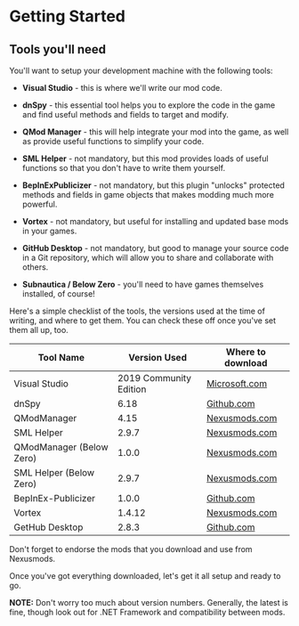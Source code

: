 # Getting Started

## Tools you'll need

You'll want to setup your development machine with the following tools:

-   **Visual Studio** - this is where we'll write our mod code.

-   **dnSpy** - this essential tool helps you to explore the code in the game and find useful methods and fields to target and modify.

-   **QMod Manager** - this will help integrate your mod into the game, as well as provide useful functions to simplify your code.

-   **SML Helper** - not mandatory, but this mod provides loads of useful functions so that you don't have to write them yourself.

-   **BepInExPublicizer** - not mandatory, but this plugin "unlocks" protected methods and fields in game objects that makes modding much more powerful.

-   **Vortex** - not mandatory, but useful for installing and updated base mods in your games.

-   **GitHub Desktop** - not mandatory, but good to manage your source code in a Git repository, which will allow you to share and collaborate with others.

-   **Subnautica / Below Zero** - you'll need to have games themselves installed, of course!

Here's a simple checklist of the tools, the versions used at the time of writing, and where to get them. You can check these off once you've set them all up, too.

| Tool Name                | Version Used           | Where to download                                            |
| ------------------------ | ---------------------- | ------------------------------------------------------------ |
| Visual Studio            | 2019 Community Edition | [Microsoft.com](https://visualstudio.microsoft.com/vs/community/) |
| dnSpy                    | 6.18                   | [Github.com](https://github.com/dnSpy/dnSpy/releases)        |
| QModManager              | 4.15                   | [Nexusmods.com](https://www.nexusmods.com/subnautica/mods/201?tab=files) |
| SML Helper               | 2.9.7                  | [Nexusmods.com](https://www.nexusmods.com/subnautica/mods/113?tab=files) |
| QModManager (Below Zero) | 1.0.0                  | [Nexusmods.com](https://www.nexusmods.com/subnauticabelowzero/mods/1?tab=files) |
| SML Helper (Below Zero)  | 2.9.7                  | [Nexusmods.com](https://www.nexusmods.com/subnauticabelowzero/mods/34?tab=files) |
| BepInEx-Publicizer       | 1.0.0                  | [Github.com](https://github.com/MrPurple6411/Bepinex-Tools/releases/tag/1.0.0-Publicizer) |
| Vortex                   | 1.4.12                 | [Nexusmods.com](https://www.nexusmods.com/site/mods/1?tab=files) |
| GetHub Desktop           | 2.8.3                  | [Github.com](https://desktop.github.com/)                    |

Don't forget to endorse the mods that you download and use from Nexusmods.

Once you've got everything downloaded, let's get it all setup and ready to go.

**NOTE:** Don't worry too much about version numbers. Generally, the latest is fine, though look out for .NET Framework and compatibility between mods.
